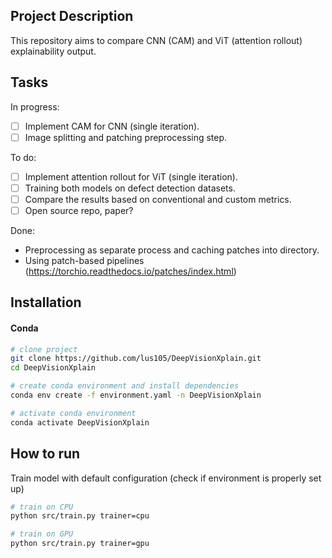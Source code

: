 ## Project Description

This repository aims to compare CNN (CAM) and ViT (attention rollout) explainability output.

## Tasks

In progress:

- [ ] Implement CAM for CNN (single iteration).
- [ ] Image splitting and patching preprocessing step.

To do:

- [ ] Implement attention rollout for ViT (single iteration).
- [ ] Training both models on defect detection datasets.
- [ ] Compare the results based on conventional and custom metrics.
- [ ] Open source repo, paper?

Done:


- Preprocessing as separate process and caching patches into directory.
- Using patch-based pipelines (https://torchio.readthedocs.io/patches/index.html)

## Installation

#### Conda

```bash
# clone project
git clone https://github.com/lus105/DeepVisionXplain.git
cd DeepVisionXplain

# create conda environment and install dependencies
conda env create -f environment.yaml -n DeepVisionXplain

# activate conda environment
conda activate DeepVisionXplain
```

## How to run

Train model with default configuration (check if environment is properly set up)

```bash
# train on CPU
python src/train.py trainer=cpu

# train on GPU
python src/train.py trainer=gpu
```
